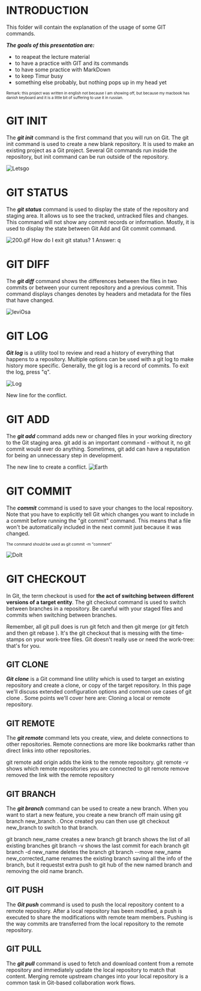 
# INTRODUCTION

This folder will contain the explanation of the usage of some GIT commands.

***The goals of this presentation are:***

* to reapeat the lecture material
* to have a practice with GIT and its commands
* to have some practice with MarkDown
* to keep Timur busy 
* something else probably, but nothing pops up in my head yet

<font size="1"> Remark: this project was written in english not because I am showing off, but because my macbook has danish keyboard and it is a little bit of suffering to use it in russian.</font>

# GIT INIT

The **_git init_** command is the first command that you will run on Git. The git init command is used to create a new blank repository. It is used to make an existing project as a Git project. Several Git commands run inside the repository, but init command can be run outside of the repository.

![Letsgo](start.jpg)

# GIT STATUS

The **_git status_** command is used to display the state of the repository and staging area. It allows us to see the tracked, untracked files and changes. This command will not show any commit records or information. Mostly, it is used to display the state between Git Add and Git commit command.

![200.gif](200.gif)
How do I exit git status?
1 Answer: q

# GIT DIFF

The **_git diff_** command shows the differences between the files in two commits or between your current repository and a previous commit. This command displays changes denotes by headers and metadata for the files that have changed.

![leviOsa](hermiona.webp)

# GIT LOG

**_Git log_** is a utility tool to review and read a history of everything that happens to a repository. Multiple options can be used with a git log to make history more specific. Generally, the git log is a record of commits. To exit the log, press "q".

![Log](log.gif)

New line for the conflict.

# GIT ADD

The **_git add_** command adds new or changed files in your working directory to the Git staging area. git add is an important command - without it, no git commit would ever do anything. Sometimes, git add can have a reputation for being an unnecessary step in development.

The new line to create a conflict.
![Earth](earth.gif)

# GIT COMMIT

The **_commit_** command is used to save your changes to the local repository. Note that you have to explicitly tell Git which changes you want to include in a commit before running the "git commit" command. This means that a file won't be automatically included in the next commit just because it was changed.

<font size ="1">


The command should be used as git commit -m "comment"</font>



![DoIt](office.webp)

# GIT CHECKOUT

In Git, the term checkout is used for **the act of switching between different versions of a target entity**. The git checkout command is used to switch between branches in a repository. Be careful with your staged files and commits when switching between branches.


Remember, all git pull does is run git fetch and then git merge (or git fetch and then git rebase ). It's the git checkout that is messing with the time-stamps on your work-tree files. Git doesn't really use or need the work-tree: that's for you.

## GIT CLONE

**_Git clone_** is a Git command line utility which is used to target an existing repository and create a clone, or copy of the target repository. In this page we'll discuss extended configuration options and common use cases of git clone . Some points we'll cover here are: Cloning a local or remote repository.


## GIT REMOTE

The **_git remote_** command lets you create, view, and delete connections to other repositories. Remote connections are more like bookmarks rather than direct links into other repositories. 

git remote add origin <url> adds the kink to the remote repository.
git remote -v shows which remote repositories you are connected to
git remote remove <repository name or origin> removed the link with the remote repository


## GIT BRANCH

The **_git branch_** command can be used to create a new branch. When you want to start a new feature, you create a new branch off main using git branch new_branch . Once created you can then use git checkout new_branch to switch to that branch.

git branch new_name creates a new branch
git branch shows the list of all existing branches
git branch -v shows the last commit for each branch
git branch -d new_name deletes the branch
git branch --move new_name new_corrected_name renames the existing branch saving all the info of the branch, but it requestst extra push to git hub of the new named branch and removing the old name branch.

## GIT PUSH

The **_Git push_** command is used to push the local repository content to a remote repository. After a local repository has been modified, a push is executed to share the modifications with remote team members. Pushing is the way commits are transferred from the local repository to the remote repository.


## GIT PULL

The **_git pull_** command is used to fetch and download content from a remote repository and immediately update the local repository to match that content. Merging remote upstream changes into your local repository is a common task in Git-based collaboration work flows.